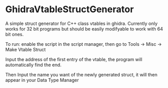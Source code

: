 # GhidraVtableStructGenerator

A simple struct generator for C++ class vtables in ghidra.  Currently only works for 32 bit programs but should be easily modifyable to work with 64 bit ones.

To run: enable the script in the script manager, then go to Tools -> Misc -> Make Vtable Struct

Input the address of the first entry of the vtable, the program will automatically find the end.

Then Input the name you want of the newly generated struct, it will then appear in your Data Type Manager
